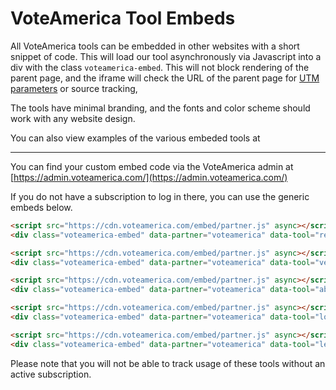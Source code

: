 # VoteAmerica Tool Embeds

All VoteAmerica tools can be embedded in other websites with a short snippet of code. This will load our tool asynchronously via Javascript into a div with the class `voteamerica-embed`. This will not block rendering of the parent page, and the iframe will check the URL of the parent page for [UTM parameters](/embed/tagmanager) or source tracking,

The tools have minimal branding, and the fonts and color scheme should work with any website design.

You can also view examples of the various embeded tools at 

---

You can find your custom embed code via the VoteAmerica admin at [https://admin.voteamerica.com/](https://admin.voteamerica.com/)

If you do not have a subscription to log in there, you can use the generic embeds below. 

```html
<script src="https://cdn.voteamerica.com/embed/partner.js" async></script>
<div class="voteamerica-embed" data-partner="voteamerica" data-tool="register"></div>
```

```html
<script src="https://cdn.voteamerica.com/embed/partner.js" async></script>
<div class="voteamerica-embed" data-partner="voteamerica" data-tool="verify"></div>
```

```html
<script src="https://cdn.voteamerica.com/embed/partner.js" async></script>
<div class="voteamerica-embed" data-partner="voteamerica" data-tool="absentee"></div>
```

```html
<script src="https://cdn.voteamerica.com/embed/partner.js" async></script>
<div class="voteamerica-embed" data-partner="voteamerica" data-tool="locate"></div>
```

```html
<script src="https://cdn.voteamerica.com/embed/partner.js" async></script>
<div class="voteamerica-embed" data-partner="voteamerica" data-tool="leo"></div>
```

Please note that you will not be able to track usage of these tools without an active subscription.
